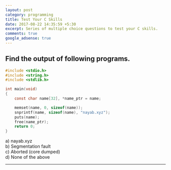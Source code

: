 ```yaml
---
layout: post
category: programming
title: Test Your C Skills
date: 2017-08-22 14:35:59 +5:30
excerpt: Series of multiple choice questions to test your C skills.
comments: true
google_adsense: true
---
```

## Find the output of following programs.

~~~C
#include <stdio.h>
#include <string.h>
#include <stdlib.h>

int main(void)
{
    const char name[32], *name_ptr = name;

    memset(name, 0, sizeof(name));
    snprintf(name, sizeof(name), "nayab.xyz");
    puts(name);
    free(name_ptr);
    return 0;
}
~~~
a) nayab.xyz  
b) Segmentation fault  
c) Aborted (core dumped)  
d) None of the above  

___
